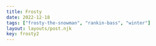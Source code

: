 ```yaml
---
title: Frosty
date: 2022-12-18
tags: ["frosty-the-snowman", "rankin-bass", "winter"]
layout: layouts/post.njk
key: frosty2
---
```

